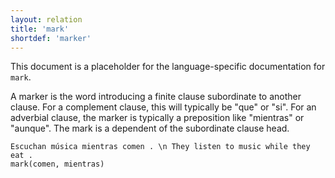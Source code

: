 ```yaml
---
layout: relation
title: 'mark'
shortdef: 'marker'
---
```


This document is a placeholder for the language-specific documentation
for `mark`.

A marker is the word introducing a finite clause subordinate to another clause. For a complement clause, this will typically be "que" or "si". For an adverbial clause, the marker is typically a preposition like "mientras" or "aunque". The mark is a dependent of the subordinate clause head.


~~~ sdparse
Escuchan música mientras comen . \n They listen to music while they eat .
mark(comen, mientras)
~~~

